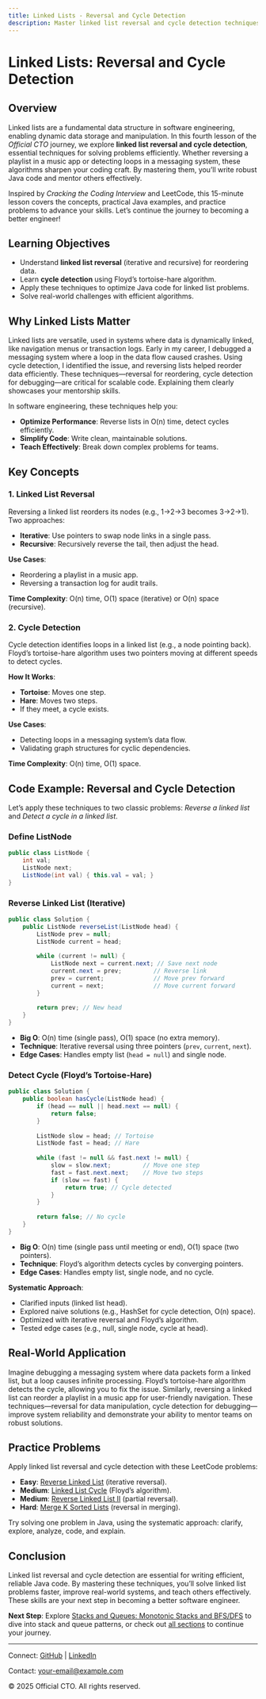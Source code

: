 ```yaml
---
title: Linked Lists - Reversal and Cycle Detection
description: Master linked list reversal and cycle detection techniques in Java to solve problems efficiently, with practical examples for better software engineering.
---
```


# Linked Lists: Reversal and Cycle Detection

## Overview
Linked lists are a fundamental data structure in software engineering, enabling dynamic data storage and manipulation. In this fourth lesson of the *Official CTO* journey, we explore **linked list reversal and cycle detection**, essential techniques for solving problems efficiently. Whether reversing a playlist in a music app or detecting loops in a messaging system, these algorithms sharpen your coding craft. By mastering them, you’ll write robust Java code and mentor others effectively.

Inspired by *Cracking the Coding Interview* and LeetCode, this 15-minute lesson covers the concepts, practical Java examples, and practice problems to advance your skills. Let’s continue the journey to becoming a better engineer!

## Learning Objectives
- Understand **linked list reversal** (iterative and recursive) for reordering data.
- Learn **cycle detection** using Floyd’s tortoise-hare algorithm.
- Apply these techniques to optimize Java code for linked list problems.
- Solve real-world challenges with efficient algorithms.

## Why Linked Lists Matter
Linked lists are versatile, used in systems where data is dynamically linked, like navigation menus or transaction logs. Early in my career, I debugged a messaging system where a loop in the data flow caused crashes. Using cycle detection, I identified the issue, and reversing lists helped reorder data efficiently. These techniques—reversal for reordering, cycle detection for debugging—are critical for scalable code. Explaining them clearly showcases your mentorship skills.

In software engineering, these techniques help you:
- **Optimize Performance**: Reverse lists in O(n) time, detect cycles efficiently.
- **Simplify Code**: Write clean, maintainable solutions.
- **Teach Effectively**: Break down complex problems for teams.

## Key Concepts
### 1. Linked List Reversal
Reversing a linked list reorders its nodes (e.g., 1→2→3 becomes 3→2→1). Two approaches:
- **Iterative**: Use pointers to swap node links in a single pass.
- **Recursive**: Recursively reverse the tail, then adjust the head.

**Use Cases**:
- Reordering a playlist in a music app.
- Reversing a transaction log for audit trails.

**Time Complexity**: O(n) time, O(1) space (iterative) or O(n) space (recursive).

### 2. Cycle Detection
Cycle detection identifies loops in a linked list (e.g., a node pointing back). Floyd’s tortoise-hare algorithm uses two pointers moving at different speeds to detect cycles.

**How It Works**:
- **Tortoise**: Moves one step.
- **Hare**: Moves two steps.
- If they meet, a cycle exists.

**Use Cases**:
- Detecting loops in a messaging system’s data flow.
- Validating graph structures for cyclic dependencies.

**Time Complexity**: O(n) time, O(1) space.

## Code Example: Reversal and Cycle Detection
Let’s apply these techniques to two classic problems: *Reverse a linked list* and *Detect a cycle in a linked list*.

### Define ListNode
```java
public class ListNode {
    int val;
    ListNode next;
    ListNode(int val) { this.val = val; }
}
```

### Reverse Linked List (Iterative)
```java
public class Solution {
    public ListNode reverseList(ListNode head) {
        ListNode prev = null;
        ListNode current = head;
        
        while (current != null) {
            ListNode next = current.next; // Save next node
            current.next = prev;         // Reverse link
            prev = current;              // Move prev forward
            current = next;              // Move current forward
        }
        
        return prev; // New head
    }
}
```
- **Big O**: O(n) time (single pass), O(1) space (no extra memory).
- **Technique**: Iterative reversal using three pointers (`prev`, `current`, `next`).
- **Edge Cases**: Handles empty list (`head = null`) and single node.

### Detect Cycle (Floyd’s Tortoise-Hare)
```java
public class Solution {
    public boolean hasCycle(ListNode head) {
        if (head == null || head.next == null) {
            return false;
        }
        
        ListNode slow = head; // Tortoise
        ListNode fast = head; // Hare
        
        while (fast != null && fast.next != null) {
            slow = slow.next;         // Move one step
            fast = fast.next.next;    // Move two steps
            if (slow == fast) {
                return true; // Cycle detected
            }
        }
        
        return false; // No cycle
    }
}
```
- **Big O**: O(n) time (single pass until meeting or end), O(1) space (two pointers).
- **Technique**: Floyd’s algorithm detects cycles by converging pointers.
- **Edge Cases**: Handles empty list, single node, and no cycle.

**Systematic Approach**:
- Clarified inputs (linked list head).
- Explored naive solutions (e.g., HashSet for cycle detection, O(n) space).
- Optimized with iterative reversal and Floyd’s algorithm.
- Tested edge cases (e.g., null, single node, cycle at head).

## Real-World Application
Imagine debugging a messaging system where data packets form a linked list, but a loop causes infinite processing. Floyd’s tortoise-hare algorithm detects the cycle, allowing you to fix the issue. Similarly, reversing a linked list can reorder a playlist in a music app for user-friendly navigation. These techniques—reversal for data manipulation, cycle detection for debugging—improve system reliability and demonstrate your ability to mentor teams on robust solutions.

## Practice Problems
Apply linked list reversal and cycle detection with these LeetCode problems:
- **Easy**: [Reverse Linked List](https://leetcode.com/problems/reverse-linked-list/) (iterative reversal).
- **Medium**: [Linked List Cycle](https://leetcode.com/problems/linked-list-cycle/) (Floyd’s algorithm).
- **Medium**: [Reverse Linked List II](https://leetcode.com/problems/reverse-linked-list-ii/) (partial reversal).
- **Hard**: [Merge K Sorted Lists](https://leetcode.com/problems/merge-k-sorted-lists/) (reversal in merging).

Try solving one problem in Java, using the systematic approach: clarify, explore, analyze, code, and explain.

## Conclusion
Linked list reversal and cycle detection are essential for writing efficient, reliable Java code. By mastering these techniques, you’ll solve linked list problems faster, improve real-world systems, and teach others effectively. These skills are your next step in becoming a better software engineer.

**Next Step**: Explore [Stacks and Queues: Monotonic Stacks and BFS/DFS](/sections/algorithms/stacks-queues-bfs-dfs) to dive into stack and queue patterns, or check out [all sections](/sections/) to continue your journey.

---

<footer>
  <p>Connect: <a href="https://github.com/your-profile">GitHub</a> | <a href="https://linkedin.com/in/your-profile">LinkedIn</a></p>
  <p>Contact: <a href="mailto:your-email@example.com">your-email@example.com</a></p>
  <p>&copy; 2025 Official CTO. All rights reserved.</p>
</footer>